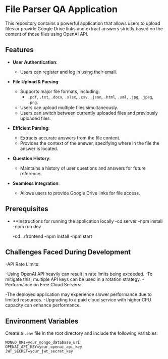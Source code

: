 # File Parser QA Application

This repository contains a powerful application that allows users to upload files or provide Google Drive links and extract answers strictly based on the content of those files using OpenAI API.

## Features

- **User Authentication**:
  - Users can register and log in using their email.

- **File Upload & Parsing**:
  - Supports major file formats, including:
    - `.pdf`, `.txt`, `.docx`, `.xlsx`, `.csv`, `.json`, `.html`, `.xml`, `.jpg`, `.jpeg`, `.png`.
  - Users can upload multiple files simultaneously.
  - Users can switch between currently uploaded files and previously uploaded files.

- **Efficient Parsing**:
  - Extracts accurate answers from the file content.
  - Provides the context of the answer, specifying where in the file the answer is located.

- **Question History**:
  - Maintains a history of user questions and answers for future reference.

- **Seamless Integration**:
  - Allows users to provide Google Drive links for file access.

## Prerequisites

- **Instructions for running the application locally
  -cd server
  -npm install
  -npm run dev

  -cd ../frontend
  -npm install
  -npm start

## Challenges Faced During Development
-API Rate Limits:

-Using OpenAI API heavily can result in rate limits being exceeded.
-To mitigate this, multiple API keys can be used in a rotation strategy.
-Performance on Free Cloud Servers:

-The deployed application may experience slower performance due to limited resources.
-Upgrading to a paid cloud service with higher CPU capacity can enhance performance.

## Environment Variables

Create a `.env` file in the root directory and include the following variables:
```plaintext
MONGO_URI=your_mongo_database_uri
OPENAI_API_KEY=your_openai_api_key
JWT_SECRET=your_jwt_secret_key


